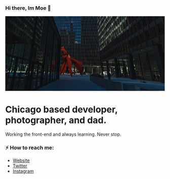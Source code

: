 ### Hi there, Im Moe 👋

<!-- photos starts -->
[![Calders Flamingo Chicago](https://raw.githubusercontent.com/sfmoe/sfmoe/main/street-sfmoe.jpg)](https://moemartinez.com/portfolio/street)
<!-- photos ends -->

# Chicago based developer, photographer, and dad. 

Working the front-end and always learning. Never stop.


### ⚡️ How to reach me: 
- [Website](https://moemartinez.com)
- [Twitter](https://twitter.com/sfmoe)
- [Instagram](https://instagram.com/sfmoe)

